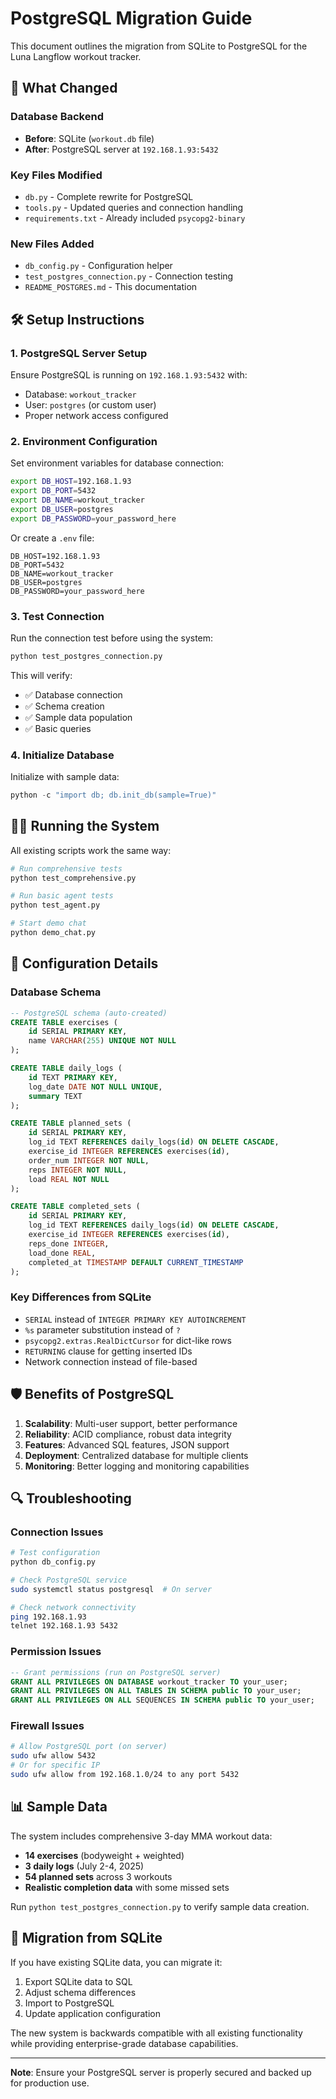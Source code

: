 # PostgreSQL Migration Guide

This document outlines the migration from SQLite to PostgreSQL for the Luna Langflow workout tracker.

## 🔄 What Changed

### Database Backend
- **Before**: SQLite (`workout.db` file)
- **After**: PostgreSQL server at `192.168.1.93:5432`

### Key Files Modified
- `db.py` - Complete rewrite for PostgreSQL
- `tools.py` - Updated queries and connection handling
- `requirements.txt` - Already included `psycopg2-binary`

### New Files Added
- `db_config.py` - Configuration helper
- `test_postgres_connection.py` - Connection testing
- `README_POSTGRES.md` - This documentation

## 🛠️ Setup Instructions

### 1. PostgreSQL Server Setup
Ensure PostgreSQL is running on `192.168.1.93:5432` with:
- Database: `workout_tracker`
- User: `postgres` (or custom user)
- Proper network access configured

### 2. Environment Configuration
Set environment variables for database connection:

```bash
export DB_HOST=192.168.1.93
export DB_PORT=5432
export DB_NAME=workout_tracker
export DB_USER=postgres
export DB_PASSWORD=your_password_here
```

Or create a `.env` file:
```
DB_HOST=192.168.1.93
DB_PORT=5432
DB_NAME=workout_tracker
DB_USER=postgres
DB_PASSWORD=your_password_here
```

### 3. Test Connection
Run the connection test before using the system:

```bash
python test_postgres_connection.py
```

This will verify:
- ✅ Database connection
- ✅ Schema creation
- ✅ Sample data population
- ✅ Basic queries

### 4. Initialize Database
Initialize with sample data:

```python
python -c "import db; db.init_db(sample=True)"
```

## 🏃‍♂️ Running the System

All existing scripts work the same way:

```bash
# Run comprehensive tests
python test_comprehensive.py

# Run basic agent tests
python test_agent.py

# Start demo chat
python demo_chat.py
```

## 🔧 Configuration Details

### Database Schema
```sql
-- PostgreSQL schema (auto-created)
CREATE TABLE exercises (
    id SERIAL PRIMARY KEY,
    name VARCHAR(255) UNIQUE NOT NULL
);

CREATE TABLE daily_logs (
    id TEXT PRIMARY KEY,
    log_date DATE NOT NULL UNIQUE,
    summary TEXT
);

CREATE TABLE planned_sets (
    id SERIAL PRIMARY KEY,
    log_id TEXT REFERENCES daily_logs(id) ON DELETE CASCADE,
    exercise_id INTEGER REFERENCES exercises(id),
    order_num INTEGER NOT NULL,
    reps INTEGER NOT NULL,
    load REAL NOT NULL
);

CREATE TABLE completed_sets (
    id SERIAL PRIMARY KEY,
    log_id TEXT REFERENCES daily_logs(id) ON DELETE CASCADE,
    exercise_id INTEGER REFERENCES exercises(id),
    reps_done INTEGER,
    load_done REAL,
    completed_at TIMESTAMP DEFAULT CURRENT_TIMESTAMP
);
```

### Key Differences from SQLite
- `SERIAL` instead of `INTEGER PRIMARY KEY AUTOINCREMENT`
- `%s` parameter substitution instead of `?`
- `psycopg2.extras.RealDictCursor` for dict-like rows
- `RETURNING` clause for getting inserted IDs
- Network connection instead of file-based

## 🛡️ Benefits of PostgreSQL

1. **Scalability**: Multi-user support, better performance
2. **Reliability**: ACID compliance, robust data integrity
3. **Features**: Advanced SQL features, JSON support
4. **Deployment**: Centralized database for multiple clients
5. **Monitoring**: Better logging and monitoring capabilities

## 🔍 Troubleshooting

### Connection Issues
```bash
# Test configuration
python db_config.py

# Check PostgreSQL service
sudo systemctl status postgresql  # On server

# Check network connectivity
ping 192.168.1.93
telnet 192.168.1.93 5432
```

### Permission Issues
```sql
-- Grant permissions (run on PostgreSQL server)
GRANT ALL PRIVILEGES ON DATABASE workout_tracker TO your_user;
GRANT ALL PRIVILEGES ON ALL TABLES IN SCHEMA public TO your_user;
GRANT ALL PRIVILEGES ON ALL SEQUENCES IN SCHEMA public TO your_user;
```

### Firewall Issues
```bash
# Allow PostgreSQL port (on server)
sudo ufw allow 5432
# Or for specific IP
sudo ufw allow from 192.168.1.0/24 to any port 5432
```

## 📊 Sample Data

The system includes comprehensive 3-day MMA workout data:
- **14 exercises** (bodyweight + weighted)
- **3 daily logs** (July 2-4, 2025)
- **54 planned sets** across 3 workouts
- **Realistic completion data** with some missed sets

Run `python test_postgres_connection.py` to verify sample data creation.

## 🔄 Migration from SQLite

If you have existing SQLite data, you can migrate it:

1. Export SQLite data to SQL
2. Adjust schema differences
3. Import to PostgreSQL
4. Update application configuration

The new system is backwards compatible with all existing functionality while providing enterprise-grade database capabilities.

---

**Note**: Ensure your PostgreSQL server is properly secured and backed up for production use. 
